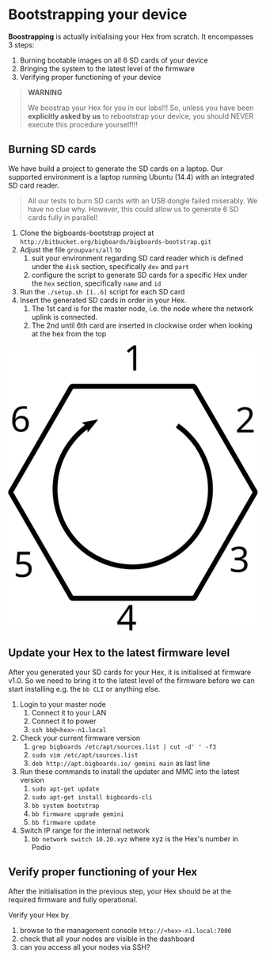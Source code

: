 # Bootstrapping your device

**Boostrapping** is actually initialising your Hex from scratch. It encompasses 3 steps: 

1. Burning bootable images on all 6 SD cards of your device
1. Bringing the system to the latest level of the firmware
1. Verifying proper functioning of your device

> **WARNING**
> 
> We boostrap your Hex for you in our labs!!! So, unless you have been **explicitly asked by us** to rebootstrap your device,  you should NEVER execute this procedure yourself!!!


## Burning SD cards
We have build a project to generate the SD cards on a laptop. Our supported environment is a laptop running Ubuntu (14.4) with an integrated SD card reader. 

> All our tests to burn SD cards with an USB dongle failed miserably. We have no clue why. However, this could allow us to generate 6 SD cards fully in parallel!

1. Clone the bigboards-bootstrap project at `http://bitbucket.org/bigboards/bigboards-bootstrap.git`
1. Adjust the file `groupvars/all` to 
	1. suit your environment regarding SD card reader which is defined under the `disk` section, specifically `dev` and `part`
	1. configure the script to generate SD cards for a specific Hex under the `hex` section, specifically `name` and `id`
1. Run the `./setup.sh [1..6]` script for each SD card 
1. Insert the generated SD cards in order in your Hex. 
	1. The 1st card is for the master node, i.e. the node where the network uplink is connected.
	1. The 2nd until 6th card are inserted in clockwise order when looking at the hex from the top

![Hex and order of nodes](hex-nodes.svg)

## Update your Hex to the latest firmware level
After you generated your SD cards for your Hex, it is initialised at firmware v1.0. So we need to bring it to the latest level of the firmware before we can start installing e.g. the `bb CLI` or anything else.

1. Login to your master node
	1. Connect it to your LAN
	1. Connect it to power
	1. `ssh bb@<hex>-n1.local`
1. Check your current firmware version
	1. `grep bigboards /etc/apt/sources.list | cut -d' ' -f3`
	1. `sudo vim /etc/apt/sources.list`
	1. `deb http://apt.bigboards.io/ gemini main` as last line
1. Run these commands to install the updater and MMC into the latest version
	1. `sudo apt-get update`
	1. `sudo apt-get install bigboards-cli`
	1. `bb system bootstrap`
	1. `bb firmware upgrade gemini`
	1. `bb firmware update`
1. Switch IP range for the internal network
	1. `bb network switch 10.20.xyz` where xyz is the Hex's number in Podio

## Verify proper functioning of your Hex
After the initialisation in the previous step, your Hex should be at the required firmware and fully operational. 

Verify your Hex by 

1. browse to the management console `http://<hex>-n1.local:7000`
1. check that all your nodes are visible in the dashboard
1. can you access all your nodes via SSH?
